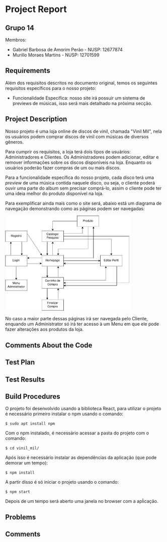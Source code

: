 # Project Report
## Grupo 14
Membros:  
- Gabriel Barbosa de Amorim Perão - NUSP: 12677874
- Murillo Moraes Martins - NUSP: 12701599

## Requirements
Além dos requisitos descritos no documento original, temos os seguintes requisitos específicos para o nosso projeto:
- Funcionalidade Específica: nosso site irá possuir um sistema de previews de músicas, isso será mais detalhado na próxima secção.

## Project Description
Nosso projeto é uma loja online de discos de vinil, chamada "Vinil Mil", nela os usuários podem comprar discos de vinil com músicas de diversos gêneros.  
  
Para cumprir os requisitos, a loja terá dois tipos de usuários: Administradores e Clientes. Os Administradores podem adicionar, editar e remover informações sobre os discos disponíveis na loja. Enquanto os usuários poderão fazer compras de um ou mais discos.  
  
Para a funcionalidade específica do nosso projeto, cada disco terá uma _preview_ de uma música contida naquele disco, ou seja, o cliente poderá ouvir uma parte do album sem precisar comprá-lo, assim o cliente pode ter uma ideia melhor do produto disponível na loja. 
  
Para exemplificar ainda mais como o site será, abaixo está um diagrama de navegação demonstrando como as páginas podem ser navegadas:

<img src="NavigationDiagram.png" alt="Navigation Diagram" width="400">

No caso a maior parte dessas páginas irá ser navegada pelo Cliente, enquando um Administrator só irá ter acesso à um Menu em que ele pode fazer alterações aos produtos da loja.

## Comments About the Code

## Test Plan

## Test Results

## Build Procedures
O projeto foi desenvolvido usando a biblioteca React, para utilizar o projeto é necessário primeiro instalar o npm usando o comando:
```
$ sudo apt install npm
```
Com o npm instalado, é necessário acessar a pasta do projeto com o comando:
```
$ cd vinil_mil/
```
Após isso é necessário instalar as dependências da aplicação (que pode demorar um tempo):
```
$ npm install
```
A partir disso é só iniciar o projeto usando o comando:
```
$ npm start
```
Depois de um tempo será aberto uma janela no browser com a apĺicação.


## Problems

## Comments